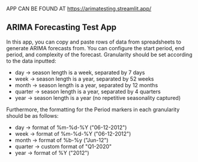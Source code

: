 APP CAN BE FOUND AT https://arimatesting.streamlit.app/

## ARIMA Forecasting Test App
In this app, you can copy and paste rows of data from spreadsheets to generate ARIMA forecasts from. You can configure the start period, end period, and complexity of the forecast. Granularity should be set according to the data inputted:
* day     -> season length is a week, separated by 7 days
* week    -> season length is a year, separated by 52 weeks
* month   -> season length is a year, separated by 12 months
* quarter -> season length is a year, separated by 4 quarters
* year    -> season length is a year (no repetitive seasonality captured)

Furthermore, the formatting for the Period markers in each granularity should be as follows:
* day     -> format of %m-%d-%Y ("06-12-2012")
* week    -> format of %m-%d-%Y ("06-12-2012")
* month   -> format of %b-%y ("Jun-12")
* quarter -> custom format of "Q1-2020"
* year    -> format of %Y ("2012")
